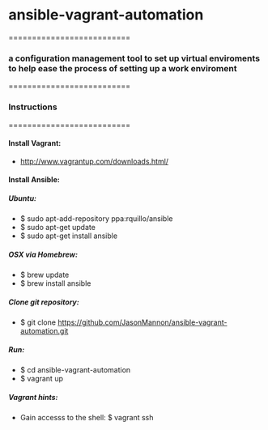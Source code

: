# ansible-vagrant-automation
==========================

### a configuration management tool to set up virtual enviroments to help ease the process of setting up a work enviroment
==========================

### Instructions
==========================

#### Install Vagrant:  
* <http://www.vagrantup.com/downloads.html/>

#### Install Ansible:  
##### Ubuntu:
* $ sudo apt-add-repository ppa:rquillo/ansible
* $ sudo apt-get update
* $ sudo apt-get install ansible

##### OSX via Homebrew:  
* $ brew update
* $ brew install ansible

##### Clone git repository:
* $ git clone https://github.com/JasonMannon/ansible-vagrant-automation.git

##### Run:
* $ cd ansible-vagrant-automation
* $ vagrant up 

##### Vagrant hints:
* Gain accesss to the shell: $ vagrant ssh

